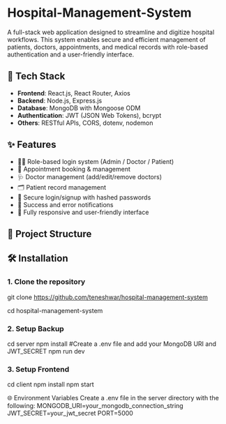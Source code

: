 # Hospital-Management-System
A full-stack web application designed to streamline and digitize hospital workflows. This system enables secure and efficient management of patients, doctors, appointments, and medical records with role-based authentication and a user-friendly interface.

## 🚀 Tech Stack

- **Frontend**: React.js, React Router, Axios
- **Backend**: Node.js, Express.js
- **Database**: MongoDB with Mongoose ODM
- **Authentication**: JWT (JSON Web Tokens), bcrypt
- **Others**: RESTful APIs, CORS, dotenv, nodemon

## ✨ Features

- 🧑‍⚕️ Role-based login system (Admin / Doctor / Patient)
- 📅 Appointment booking & management
- 🩺 Doctor management (add/edit/remove doctors)
- 🗂️ Patient record management
- 🔐 Secure login/signup with hashed passwords
- 💬 Success and error notifications
- 📱 Fully responsive and user-friendly interface

## 📁 Project Structure

## 🛠️ Installation

### 1. Clone the repository 

git clone https://github.com/teneshwar/hospital-management-system

cd hospital-management-system

### 2. Setup Backup
cd server
npm install 
#Create a .env file and add your MongoDB URI and JWT_SECRET
npm run dev

### 3. Setup Frontend
cd client
npm install
npm start

🌐 Environment Variables
Create a .env file in the server directory with the following:
MONGODB_URI=your_mongodb_connection_string
JWT_SECRET=your_jwt_secret
PORT=5000






